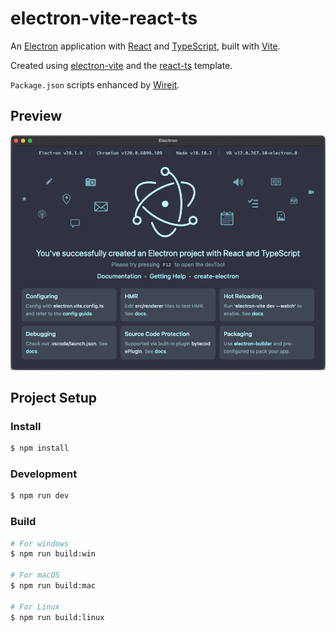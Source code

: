 # electron-vite-react-ts

An [Electron](https://github.com/electron/electron) application with [React](https://github.com/facebook/react) and [TypeScript](https://github.com/microsoft/TypeScript), built with [Vite](https://github.com/vitejs/vite).

Created using [electron-vite](https://github.com/alex8088/electron-vite) and the [react-ts](https://github.com/alex8088/quick-start/tree/master/packages/create-electron/playground/react-ts) template.

`Package.json` scripts enhanced by [Wireit](https://github.com/google/wireit).

## Preview

![](./screenshot.png)

## Project Setup

### Install

```bash
$ npm install
```

### Development

```bash
$ npm run dev
```

### Build

```bash
# For windows
$ npm run build:win

# For macOS
$ npm run build:mac

# For Linux
$ npm run build:linux
```
